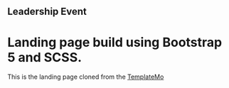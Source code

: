 ## Leadership Event

# Landing page build using Bootstrap 5 and SCSS.

This is the landing page cloned from the [TemplateMo](https://templatemo.com/live/templatemo_575_leadership_event)
